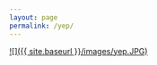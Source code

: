 ```yaml
---
layout: page
permalink: /yep/
---
```


<a href="/nowweredone.md">![]({{ site.baseurl }}/images/yep.JPG)</a>
